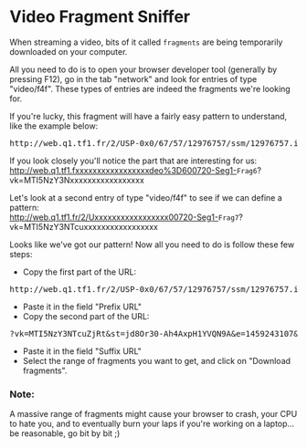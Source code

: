 # Video Fragment Sniffer

When streaming a video, bits of it called <code>fragments</code> are being temporarily downloaded on your computer.

All you need to do is to open your browser developer tool (generally by pressing F12), go in the tab "network" and look for entries of type "video/f4f". These types of entries are indeed the fragments we're looking for.

If you're lucky, this fragment will have a fairly easy pattern to understand, like the example below:
<pre>http://web.q1.tf1.fr/2/USP-0x0/67/57/12976757/ssm/12976757.ism/12976757-audio%3D64000-video%3D600720-Seg1-Frag6?vk=MTI5NzY3NTcuZjRt&st=jd8Or30-Ah4AxpH1YVQN9A&e=1459243107&t=1459113507&bu=WAT&login=the-voice&i=90.112.246.38&u=609195cb6b997f0b387506de85171d39&sum=39f6cb9bc681bd51eb7d4e97ccc14230&min_bitrate=400000&max_bitrate=1000000&seek=wat&als=34.65,30,5.77,1,633,6192,25.85,0,0,225,f,5.32,431,f,s,DRYXMXVZDBZU,2.11.3,225&hdcore=2.11.3</pre>

If you look closely you'll notice the part that are interesting for us:  
http://web.q1.tf1.fxxxxxxxxxxxxxxxxxdeo%3D600720-Seg1-<code>Frag6</code>?vk=MTI5NzY3Nxxxxxxxxxxxxxxxxx

Let's look at a second entry of type "video/f4f" to see if we can define a pattern:  
http://web.q1.tf1.fr/2/Uxxxxxxxxxxxxxxxxx00720-Seg1-<code>Frag7</code>?vk=MTI5NzY3NTcuxxxxxxxxxxxxxxxxx

Looks like we've got our pattern! Now all you need to do is follow these few steps:

* Copy the first part of the URL:
<pre>http://web.q1.tf1.fr/2/USP-0x0/67/57/12976757/ssm/12976757.ism/12976757-audio%3D64000-video%3D600720-Seg1-Frag</pre>
* Paste it in the field "Prefix URL"
* Copy the second part of the URL:
<pre>?vk=MTI5NzY3NTcuZjRt&st=jd8Or30-Ah4AxpH1YVQN9A&e=1459243107&t=1459113507&bu=WAT&login=the-voice&i=90.112.246.38&u=609195cb6b997f0b387506de85171d39&sum=39f6cb9bc681bd51eb7d4e97ccc14230&min_bitrate=400000&max_bitrate=1000000&seek=wat&als=34.65,30,5.77,1,633,6192,25.85,0,0,225,f,5.32,431,f,s,DRYXMXVZDBZU,2.11.3,225&hdcore=2.11.3</pre>
* Paste it in the field "Suffix URL"
* Select the range of fragments you want to get, and click on "Download fragments".

### Note:
A massive range of fragments might cause your browser to crash, your CPU to hate you, and to eventually burn your laps if you're working on a laptop...  
be reasonable, go bit by bit ;)